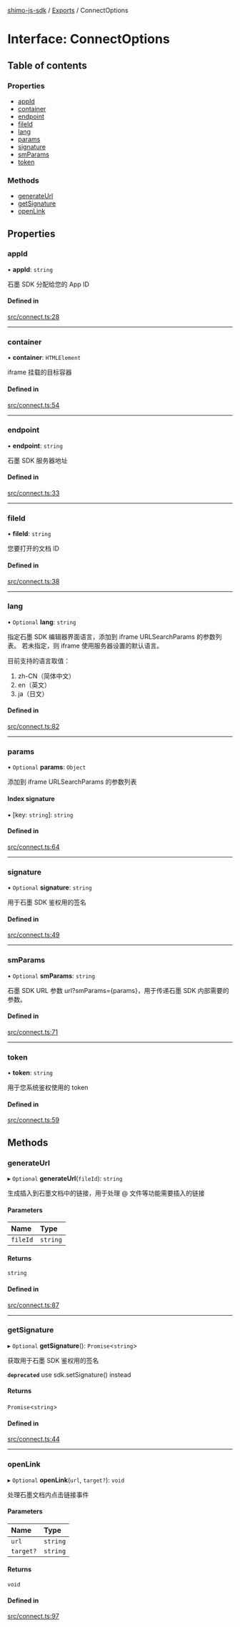 [shimo-js-sdk](../README.md) / [Exports](../modules.md) / ConnectOptions

# Interface: ConnectOptions

## Table of contents

### Properties

- [appId](ConnectOptions.md#appid)
- [container](ConnectOptions.md#container)
- [endpoint](ConnectOptions.md#endpoint)
- [fileId](ConnectOptions.md#fileid)
- [lang](ConnectOptions.md#lang)
- [params](ConnectOptions.md#params)
- [signature](ConnectOptions.md#signature)
- [smParams](ConnectOptions.md#smparams)
- [token](ConnectOptions.md#token)

### Methods

- [generateUrl](ConnectOptions.md#generateurl)
- [getSignature](ConnectOptions.md#getsignature)
- [openLink](ConnectOptions.md#openlink)

## Properties

### appId

• **appId**: `string`

石墨 SDK 分配给您的 App ID

#### Defined in

[src/connect.ts:28](https://github.com/shimohq/shimo-js-sdk/blob/42e1df1/src/connect.ts#L28)

___

### container

• **container**: `HTMLElement`

iframe 挂载的目标容器

#### Defined in

[src/connect.ts:54](https://github.com/shimohq/shimo-js-sdk/blob/42e1df1/src/connect.ts#L54)

___

### endpoint

• **endpoint**: `string`

石墨 SDK 服务器地址

#### Defined in

[src/connect.ts:33](https://github.com/shimohq/shimo-js-sdk/blob/42e1df1/src/connect.ts#L33)

___

### fileId

• **fileId**: `string`

您要打开的文档 ID

#### Defined in

[src/connect.ts:38](https://github.com/shimohq/shimo-js-sdk/blob/42e1df1/src/connect.ts#L38)

___

### lang

• `Optional` **lang**: `string`

指定石墨 SDK 编辑器界面语言，添加到 iframe URLSearchParams 的参数列表。
若未指定，则 iframe 使用服务器设置的默认语言。

目前支持的语言取值：
1. zh-CN（简体中文）
2. en（英文）
3. ja（日文）

#### Defined in

[src/connect.ts:82](https://github.com/shimohq/shimo-js-sdk/blob/42e1df1/src/connect.ts#L82)

___

### params

• `Optional` **params**: `Object`

添加到 iframe URLSearchParams 的参数列表

#### Index signature

▪ [key: `string`]: `string`

#### Defined in

[src/connect.ts:64](https://github.com/shimohq/shimo-js-sdk/blob/42e1df1/src/connect.ts#L64)

___

### signature

• `Optional` **signature**: `string`

用于石墨 SDK 鉴权用的签名

#### Defined in

[src/connect.ts:49](https://github.com/shimohq/shimo-js-sdk/blob/42e1df1/src/connect.ts#L49)

___

### smParams

• `Optional` **smParams**: `string`

石墨 SDK URL 参数 url?smParams={params}，用于传递石墨 SDK 内部需要的参数。

#### Defined in

[src/connect.ts:71](https://github.com/shimohq/shimo-js-sdk/blob/42e1df1/src/connect.ts#L71)

___

### token

• **token**: `string`

用于您系统鉴权使用的 token

#### Defined in

[src/connect.ts:59](https://github.com/shimohq/shimo-js-sdk/blob/42e1df1/src/connect.ts#L59)

## Methods

### generateUrl

▸ `Optional` **generateUrl**(`fileId`): `string`

生成插入到石墨文档中的链接，用于处理 @ 文件等功能需要插入的链接

#### Parameters

| Name | Type |
| :------ | :------ |
| `fileId` | `string` |

#### Returns

`string`

#### Defined in

[src/connect.ts:87](https://github.com/shimohq/shimo-js-sdk/blob/42e1df1/src/connect.ts#L87)

___

### getSignature

▸ `Optional` **getSignature**(): `Promise`<`string`\>

获取用于石墨 SDK 鉴权用的签名

**`deprecated`** use sdk.setSignature() instead

#### Returns

`Promise`<`string`\>

#### Defined in

[src/connect.ts:44](https://github.com/shimohq/shimo-js-sdk/blob/42e1df1/src/connect.ts#L44)

___

### openLink

▸ `Optional` **openLink**(`url`, `target?`): `void`

处理石墨文档内点击链接事件

#### Parameters

| Name | Type |
| :------ | :------ |
| `url` | `string` |
| `target?` | `string` |

#### Returns

`void`

#### Defined in

[src/connect.ts:97](https://github.com/shimohq/shimo-js-sdk/blob/42e1df1/src/connect.ts#L97)
